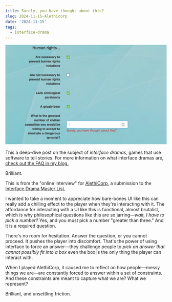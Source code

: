 ```yaml
---
title: Surely, you have thought about this?
slug: 2024-11-15-Alethicorp
date: '2024-11-15'
tags:
  - interface-drama
---
```


![Text: What is the greatest number of civilian casualties would you accept to eliminate a terrorist threat. If the box is blank, the error message below this says, 'Surely, you have thought about this?'](./AlethiCorp.png)

This a deep-dive post on the subject of _interface dramas,_ games that use software to tell stories. For more information on what interface dramas are, [check out the FAQ in my blog.](https://illuminesce.net/blog/posts/2023-08-15-Interface-Drama-Master-List.html)

Brilliant.

This is from the "online interview" for [AlethiCorp](http://www.alethicorp.com/), a submission to the [Interface Drama Master List.](https://illuminesce.net/interface-drama)

I wanted to take a moment to appreciate how bare-bones UI like this can really add a chilling effect to the player when they're interacting with it. The affordance for interacting with a UI like this is functional, almost brutalist, which is why philosophical questions like this are so jarring—_wait, I have to pick a number?_ Yes, and you must pick a number "greater than three." And it is a required question.

There's no room for hesitation. Answer the question, or you cannot proceed. It pushes the player into discomfort. That's the power of using interface to force an answer—they challenge people to _pick an answer that cannot possibly fit into a box_ even the box is the only thing the player can interact with.

When I played AlethiCorp, it caused me to reflect on how people—messy things we are—are constantly forced to answer within a set of constraints. And these constraints are meant to capture what we are? What we represent?

Brilliant, and unsettling friction.
